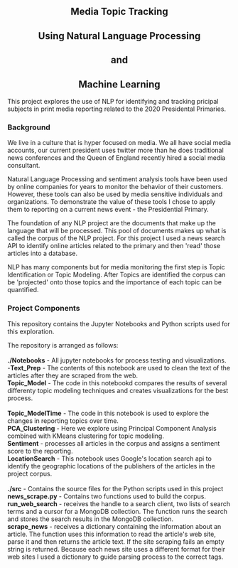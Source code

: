 <h2 align=center>Media Topic Tracking</h2>
<h2 align=center>Using Natural Language Processing</h2>
<h2 align=center>and</h2>
<h2 align=center>Machine Learning</h2>

This project explores the use of NLP for identifying and tracking pricipal subjects in 
print media reporting related to the 2020 Presidental Primaries.

### Background
We live in a culture that is hyper focused on media.  We all have social media accounts,
our current president uses twitter more than he does traditional news conferences
and the Queen of England recently hired a social media consultant.

Natural Language Processing and sentiment analysis tools have been used by online
companies for years to monitor the behavior of their customers.  However, these tools 
can also be used by media sensitive individuals and organizations.  To demonstrate
the value of these tools I chose to apply them to reporting on a current news
event - the Presidential Primary.

The foundation of any NLP project are the documents that make up the language that
will be processed.  This pool of documents makes up what is called the corpus of 
the NLP project.  For this project I used a news search API to identify online 
articles related to the primary and then 'read' those articles into a database.  

NLP has many components but for media monitoring the first step is Topic 
Identification or Topic Modeling.  After Topics are identified the corpus can 
be 'projected' onto those topics and the importance of each topic can be quantified.

### Project Components
This repository contains the Jupyter Notebooks and Python scripts used for this 
exploration.

The repository is arranged as follows:<br>
<br>
**./Notebooks** - All jupyter notebooks for process testing and visualizations.<br>
  -**Text_Prep** - The contents of this notebook are used to clean the text of the articles after they are scraped from the web.<br>
  **Topic_Model** - The code in this notebookd compares the results of several differenty topic modeling techniques and creates visualizations  for the best process.<br>  
  **Topic_ModelTime** - The code in this notebook is used to explore the changes  in reporting topics over time.<br>
  **PCA_Clustering** - Here we explore using Principal Component Analysis combined with KMeans clustering for topic modeling.<br>
  **Sentiment** - processes all articles in the corpus and assigns a sentiment score to the reporting.<br>
  **LocationSearch** - This notebook uses Google's location search api to identify the geographic locations of the publishers of the articles in the project corpus.<br>
<br>
**./src** - Contains the source files for the Python scripts used in this project<br>
  **news_scrape.py** - Contains two functions used to build the corpus.<br>
  **run_web_search** - receives the handle to a search client, two lists of search terms and a cursor for a MongoDB collection. The function runs the search and stores the search results in the MongoDB collection.<br>
  **scrape_news** - receives a dictionary containing the information about an article.  The function uses this information to read the article's web site, parse it and then returns the article text. If the site scraping fails an empty string is returned.  Because each news site uses a different format for their web sites I used a dictionary to guide parsing process to the correct tags.
